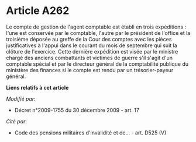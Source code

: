 # Article A262

Le compte de gestion de l'agent comptable est établi en trois expéditions : l'une est conservée par le comptable, l'autre par
le président de l'office et la troisième déposée au greffe de la Cour des comptes avec les pièces justificatives à l'appui
dans le courant du mois de septembre qui suit la clôture de l'exercice. Cette dernière expédition est visée par le
ministre chargé des anciens combattants et victimes de guerre s'il s'agit d'un comptable spécial et par le directeur général
de la comptabilité publique du ministère des finances si le compte est rendu par un trésorier-payeur général.

**Liens relatifs à cet article**

_Modifié par_:

  - Décret n°2009-1755 du 30 décembre 2009 - art. 17

_Cité par_:

  - Code des pensions militaires d'invalidité et de... - art. D525 (V)
